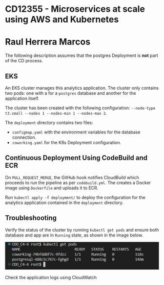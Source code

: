 # CD12355 - Microservices at scale using AWS and Kubernetes
# Raul Herrera Marcos
The following description assumes that the postgres Deployment is __not__ part of the CD process.</p>
## EKS
An EKS cluster manages this analytics application. The cluster only contains two pods: one with a for a  ```postgres``` database and another for the application itself.</p>
The cluster has been created with the following configuration: ```--node-type t3.small --nodes 1 --nodes-min 1 --nodes-max 2```.</p>
The ```deployment``` directory contains two files:
-  ```configmap.yaml``` with the environment variables for the database connection.
- ```coworking.yaml``` for the K8s Deployment configuration.

## Continuous Deployment Using CodeBuild and ECR
On ```PULL_REQUEST_MERGE```, the GitHub hook notifies CloudBuild which proceeds to run the pipeline as per ```codebuild.yml```.
The creates a Docker image using ```Dockerfile``` and uploads it to ECR.</p>
Run ```kubectl apply -f deployment/``` to deploy the configuration for the analytics application contained in the ```deployment``` directory.

## Troubleshooting
Verify the status of the cluster by running ```kubectl get pods``` and ensure both database and app are in ```Running``` state, as shown in the image below.</p>
![Alt text](https://github.com/rhmnwb/CDO_C4-6/blob/main/screenshots/18.%20kubectl%20get%20pods.png)</p>
Check the application logs using CloudWatch
